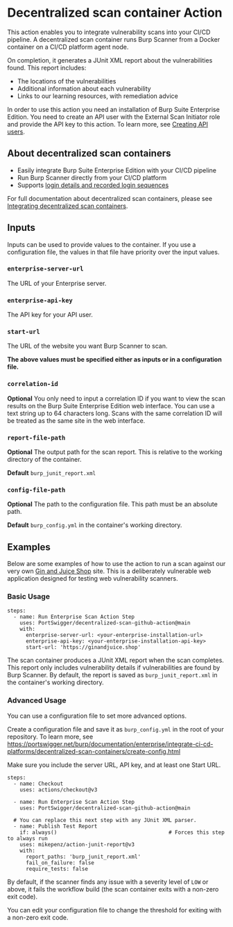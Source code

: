 # Decentralized scan container Action

This action enables you to integrate vulnerability scans into your CI/CD pipeline. A decentralized scan container runs Burp Scanner from a Docker container on a CI/CD platform agent node. 

On completion, it generates a JUnit XML report about the vulnerabilities found. This report includes:
* The locations of the vulnerabilities
* Additional information about each vulnerability 
* Links to our learning resources, with remediation advice


In order to use this action you need an installation of Burp Suite Enterprise Edition. You need to create an API user with the External Scan Initiator role and provide the API key to this action. To learn more, see [Creating API users](https://portswigger.net/burp/documentation/enterprise/api-documentation/create-api-user.html).

## About decentralized scan containers
* Easily integrate Burp Suite Enterprise Edition with your CI/CD pipeline
* Run Burp Scanner directly from your CI/CD platform
* Supports [login details and recorded login sequences](https://portswigger.net/burp/documentation/enterprise/working-with-sites/configure-logins/)

For full documentation about decentralized scan containers, please see [Integrating decentralized scan containers](https://portswigger.net/burp/documentation/enterprise/integrate-ci-cd-platforms/decentralized-scan-containers/index.html).


## Inputs

Inputs can be used to provide values to the container. If you use a configuration file, the values in that file have priority over the input values.

### `enterprise-server-url`

The URL of your Enterprise server.

### `enterprise-api-key`

The API key for your API user.

### `start-url`

The URL of the website you want Burp Scanner to scan.

**The above values must be specified either as inputs or in a configuration file.**

### `correlation-id`

**Optional** You only need to input a correlation ID if you want to view the scan results on the Burp Suite Enterprise Edition web interface. You can use a text string up to 64 
characters long. Scans with the same correlation ID will be treated as the same site in the web interface.

### `report-file-path`

**Optional** The output path for the scan report. This is relative to the working directory of the container.

**Default** `burp_junit_report.xml`

### `config-file-path`

**Optional** The path to the configuration file. This path must be an absolute path.

**Default** `burp_config.yml` in the container's working directory.

## Examples

Below are some examples of how to use the action to run a scan against our very own [Gin and Juice Shop](https://ginandjuice.shop) site. This is a deliberately
vulnerable web application designed for testing web vulnerability scanners.

### Basic Usage

```
steps:
  - name: Run Enterprise Scan Action Step
    uses: PortSwigger/decentralized-scan-github-action@main
    with:
      enterprise-server-url: <your-enterprise-installation-url>
      enterprise-api-key: <your-enterprise-installation-api-key>
      start-url: 'https://ginandjuice.shop'
```

The scan container produces a JUnit XML report when the scan completes. This report only includes vulnerability details if vulnerabilities are found by 
Burp Scanner. By default, the report is saved as `burp_junit_report.xml` in the container's working directory.

### Advanced Usage

You can use a configuration file to set more advanced options.

Create a configuration file and save it as `burp_config.yml` in the root of your repository. To learn more, see https://portswigger.net/burp/documentation/enterprise/integrate-ci-cd-platforms/decentralized-scan-containers/create-config.html

Make sure you include the server URL, API key, and at least one Start URL.

```
steps:
  - name: Checkout
    uses: actions/checkout@v3

  - name: Run Enterprise Scan Action Step
    uses: PortSwigger/decentralized-scan-github-action@main

  # You can replace this next step with any JUnit XML parser.
  - name: Publish Test Report
    if: always()                                    # Forces this step to always run
    uses: mikepenz/action-junit-report@v3
    with:
      report_paths: 'burp_junit_report.xml'
      fail_on_failure: false
      require_tests: false
```

By default, if the scanner finds any issue with a severity level of `LOW` or above, it fails the workflow build (the scan container exits with a non-zero exit code).

You can edit your configuration file to change the threshold for exiting with a non-zero exit code.


